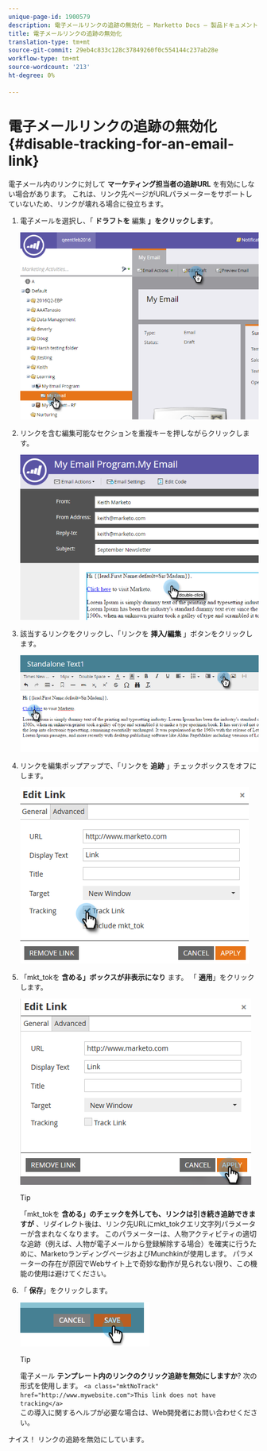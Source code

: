 ```yaml
---
unique-page-id: 1900579
description: 電子メールリンクの追跡の無効化 — Marketto Docs — 製品ドキュメント
title: 電子メールリンクの追跡の無効化
translation-type: tm+mt
source-git-commit: 29eb4c833c128c37849260f0c554144c237ab28e
workflow-type: tm+mt
source-wordcount: '213'
ht-degree: 0%

---
```



# 電子メールリンクの追跡の無効化 {#disable-tracking-for-an-email-link}

電子メール内のリンクに対して **マーケティング担当者の追跡URL** を有効にしない場合があります。 これは、リンク先ページがURLパラメーターをサポートしていないため、リンクが壊れる場合に役立ちます。

1. 電子メールを選択し、「 **ドラフトを** 編集 **」をクリックします**。

   ![](assets/one-7.png)

1. リンクを含む編集可能なセクションを重複キーを押しながらクリックします。

   ![](assets/two-6.png)

1. 該当するリンクをクリックし、「リンクを **挿入/編集** 」ボタンをクリックします。

   ![](assets/three-6.png)

1. リンクを編集ポップアップで、「リンクを **追跡** 」チェックボックスをオフにします。

   ![](assets/four-4.png)

1. 「mkt_tokを **含める」ボックスが非表示になり** ます。 「 **適用**」をクリックします。

   ![](assets/five-3.png)

   >[!TIP]
   >
   >「mkt_tokを **含める」のチェックを外しても、リンクは引き続き追跡できますが** 、リダイレクト後は、リンク先URLにmkt_tokクエリ文字列パラメーターが含まれなくなります。 このパラメーターは、人物アクティビティの適切な追跡（例えば、人物が電子メールから登録解除する場合）を確実に行うために、MarketoランディングページおよびMunchkinが使用します。 パラメーターの存在が原因でWebサイト上で奇妙な動作が見られない限り、この機能の使用は避けてください。

1. 「 **保存**」をクリックします。

   ![](assets/image2014-9-17-22-3a25-3a20.png)

   >[!TIP]
   >
   >電子メール **テンプレート内のリンクのクリック追跡を無効にしますか**? 次の形式を使用します。
   >`<a class="mktNoTrack" href="http://www.mywebsite.com">This link does not have tracking</a>`\
   >この導入に関するヘルプが必要な場合は、Web開発者にお問い合わせください。

ナイス！ リンクの追跡を無効にしています。
